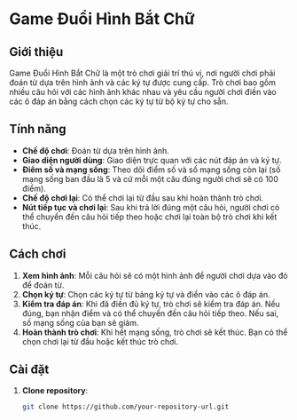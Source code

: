 # Game Đuổi Hình Bắt Chữ

## Giới thiệu

Game Đuổi Hình Bắt Chữ là một trò chơi giải trí thú vị, nơi người chơi phải đoán từ dựa trên hình ảnh và các ký tự được cung cấp. Trò chơi bao gồm nhiều câu hỏi với các hình ảnh khác nhau và yêu cầu người chơi điền vào các ô đáp án bằng cách chọn các ký tự từ bộ ký tự cho sẵn.

## Tính năng

- **Chế độ chơi**: Đoán từ dựa trên hình ảnh.
- **Giao diện người dùng**: Giao diện trực quan với các nút đáp án và ký tự.
- **Điểm số và mạng sống**: Theo dõi điểm số và số mạng sống còn lại (số mạng sống ban đầu là 5 và cứ mỗi một câu đúng người chơi sẽ có 100 điểm).
- **Chế độ chơi lại**: Có thể chơi lại từ đầu sau khi hoàn thành trò chơi.
- **Nút tiếp tục và chơi lại**: Sau khi trả lời đúng một câu hỏi, người chơi có thể chuyển đến câu hỏi tiếp theo hoặc chơi lại toàn bộ trò chơi khi kết thúc.

## Cách chơi

1. **Xem hình ảnh**: Mỗi câu hỏi sẽ có một hình ảnh để người chơi dựa vào đó để đoán từ.
2. **Chọn ký tự**: Chọn các ký tự từ bảng ký tự và điền vào các ô đáp án.
3. **Kiểm tra đáp án**: Khi đã điền đủ ký tự, trò chơi sẽ kiểm tra đáp án. Nếu đúng, bạn nhận điểm và có thể chuyển đến câu hỏi tiếp theo. Nếu sai, số mạng sống của bạn sẽ giảm.
4. **Hoàn thành trò chơi**: Khi hết mạng sống, trò chơi sẽ kết thúc. Bạn có thể chọn chơi lại từ đầu hoặc kết thúc trò chơi.

## Cài đặt

1. **Clone repository**:
   ```bash
   git clone https://github.com/your-repository-url.git
